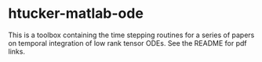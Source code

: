 # htucker-matlab-ode
This is a toolbox containing the time stepping routines for a series of papers on temporal integration of low rank tensor ODEs. See the README for pdf links.
